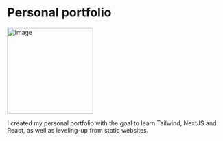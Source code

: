 # Personal portfolio

<img width="200" alt="image" src="https://github.com/user-attachments/assets/26d7a514-719f-42a6-ab06-e03b0a1ed638" />

<p>
  I created my personal portfolio with the goal to learn Tailwind, NextJS and React, as well as leveling-up from static websites. 
</p>

